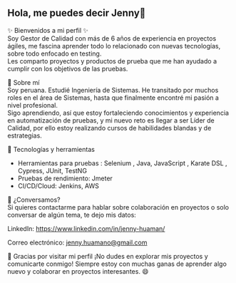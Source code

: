 ## Hola, me puedes decir Jenny👋
✨ Bienvenidos a mi perfil ✨    
Soy Gestor de Calidad con más de 6 años de experiencia en proyectos ágiles, me fascina aprender todo lo relacionado con nuevas tecnologías, sobre todo enfocado en testing.   
Les comparto proyectos y productos de prueba que me han ayudado a cumplir con los objetivos de las pruebas.

🌱 Sobre mí  
Soy peruana. Estudié Ingeniería de Sistemas. He transitado por muchos roles en el área de Sistemas, hasta que finalmente encontré mi pasión a nivel profesional.   
Sigo aprendiendo, así que estoy fortaleciendo conocimientos y experiencia en automatización de pruebas, y mi nuevo reto es llegar a ser Líder de Calidad, por ello estoy realizando cursos de habilidades blandas y de estrategias.  

🔧 Tecnologías y herramientas   
- Herramientas para pruebas : Selenium , Java, JavaScript , Karate DSL , Cypress, JUnit, TestNG
- Pruebas de rendimiento: Jmeter  
- CI/CD/Cloud: Jenkins, AWS

💬 ¿Conversamos?  
Si quieres contactarme para hablar sobre colaboración en proyectos o solo conversar de algún tema, te dejo mis datos:

LinkedIn: https://www.linkedin.com/in/jenny-huaman/

Correo electrónico: jenny.huamano@gmail.com

🎉 Gracias por visitar mi perfil
¡No dudes en explorar mis proyectos y comunicarte conmigo! Siempre estoy con muchas ganas de aprender algo nuevo y colaborar en proyectos interesantes. 😄
